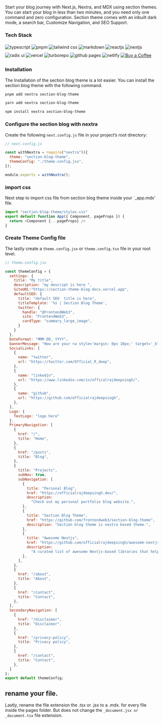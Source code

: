 Start your blog journey with Next.js, Nextra, and MDX using section themes. You can start your blog in less than two minutes, and you need only one command and zero configuration. Section theme comes with an inbuilt dark mode, a search bar, Customize Navigation, and SEO Support.

### Tech Stack

<div className="flex flex-row flex-wrap item-center md:justify-between"  id="badges">
  <img style="margin: 5px auto;" title="typescript" alt="typescript"  src="https://img.shields.io/badge/typescript-%23007ACC.svg?style=for-the-badge&logo=typescript&logoColor=white"/>
  <img style="margin: 5px auto;" title="pnpm" alt="pnpm" src="https://img.shields.io/badge/pnpm-%234a4a4a.svg?style=for-the-badge&logo=pnpm&logoColor=f69220" />
  <img style="margin: 5px auto;" title="tailwind css" alt="tailwind css" src="https://img.shields.io/badge/tailwindcss-%2338B2AC.svg?style=for-the-badge&logo=tailwind-css&logoColor=white" />
  <img style="margin: 5px auto;" title="markdown" alt="markdown"  src="https://img.shields.io/badge/markdown-%23000000.svg?style=for-the-badge&logo=markdown&logoColor=white"/>
  <img style="margin: 5px auto;" title="reactjs" alt="reactjs"  src="https://img.shields.io/badge/react-%2320232a.svg?style=for-the-badge&logo=react&logoColor=%2361DAFB"/>
  <img style="margin: 5px auto;" title="nextjs" alt="nextjs"  src="https://img.shields.io/badge/Next-black?style=for-the-badge&logo=next.js&logoColor=white"/>
  <img style="margin: 5px auto;" title="radix ui" alt="radix ui"  src="https://img.shields.io/badge/radixui-%23DD0031.svg?style=for-the-badge&logo=radixui&logoColor=white"/>
  <img style="margin: 5px auto;" title="vercel" alt="vercel"  src="https://img.shields.io/badge/vercel-%23000000.svg?style=for-the-badge&logo=vercel&logoColor=white"/>
  <img style="margin: 5px auto;" title="turborepo" alt="turborepo" src="https://img.shields.io/badge/turborepo-000204?style=for-the-badge&logo=turborepo&logoColor=white">
  <img style="margin: 5px auto;" title="github pages" alt="github pages"  src="https://img.shields.io/badge/github%20pages-121013?style=for-the-badge&logo=github&logoColor=white"/>
  <img style="margin: 5px auto;" title="netlify" alt="netlify"  src="https://img.shields.io/badge/netlify-%23000000.svg?style=for-the-badge&logo=netlify&logoColor=#00C7B7"/>
  <a target="_blank" href="https://codesandbox.io/u/officialrajdeepsingh">
    <img title="Buy a Coffee" alt="Buy a Coffee"  src="https://ko-fi.com/img/githubbutton_sm.svg"/>
  </a>
</div>

<div > </div>

### Installation

The Installation of the section blog theme is a lot easier. You can install the section blog theme with the following command.

```bash
pnpm add nextra section-blog-theme
```

```bash
yarn add nextra section-blog-theme
```

```bash
npm install nextra section-blog-theme
```

### Configure the section blog with nextra

Create the following `next.config.js` file in your project’s root directory:

```javascript
// next.config.js

const withNextra = require("nextra")({
  theme: "section-blog-theme",
  themeConfig: "./theme.config.jsx",
});

module.exports = withNextra();
```

### import css 

Next step to import css file from section blog theme inside your `_app.mdx' file.

```javascript
import "section-blog-theme/styles.css"
export default function App({ Component, pageProps }) {
  return <Component {...pageProps} />
}
```

### Create Theme Config file

The lastly create a `theme.config.jsx` or `theme.config.tsx` file in your root level.

```javascript
// theme.config.jsx

const themeConfig = {
  settings: {
    title: "My title",
    description: "my descript is here ",
    SiteURL:"https://section-theme-blog-docs.vercel.app",
    defaultSEO: {
      title: "default SEO  title is here",
      titleTemplate: '%s | Section Blog Theme',
      twitter: {
        handle: "@FrontendWeb3",
        site: "FrontendWeb3",
        cardType: "summary_large_image",
      }
    }
  },
  DateFormat: "MMM DD, YYYY",
  bannerMessage: "How are your <a style='margin: 0px 10px;' target='_blank' href='https://google.com'> learn more </a>",
  SocialLinks: [
    {
      name: "twitter",
      url: "https://twitter.com/Official_R_deep",
    },
    {
      name: "linkedin",
      url: "https://www.linkedin.com/in/officalrajdeepsingh/",
    },
    {
      name: "github",
      url: "https://github.com/officialrajdeepsingh",
    },
  ],
  Logo: {
    TextLogo: "logo here"
  },
  PrimaryNavigation: [
    {
      href: "/",
      title: "Home",
    },
    {
      href: "/posts",
      title: "Blog",
    },
    {
      title: "Projects",
      subNav: true,
      subNavigation: [
        {
          title: "Personal Blog",
          href: "https://officialrajdeepsingh.dev/",
          description:
            "Check out my personal portfolio blog website.",
        },
        {
          title: "Section Blog Theme",
          href: "https://github.com/frontendweb3/section-blog-theme",
          description: "Section blog theme is nextra based theme.",
        },
        {
          title: "Awesome Nextjs",
          href: "https://github.com/officialrajdeepsingh/awesome-nextjs",
          description:
            "A curated list of awesome Nextjs-based libraries that help build small and large-scale applications with next.js.",
        },
      ],
    },
    {
      href: "/about",
      title: "About",
    },
    {
      href: "/contact",
      title: "Contact",
    },
  ],
  SecondaryNavigation: [
    {
      href: "/disclaimer",
      title: "Disclaimer",
    },
    {
      href: "/privacy-policy",
      title: "Privacy policy",
    },
    {
      href: "/contact",
      title: "Contact",
    },
  ]
};
export default themeConfig;
```
## rename your file.
Lastly, rename the file extension the .tsx or .jsx  to a .mdx. for every file inside the pages folder. But does not change the `_document.jsx or _document.tsx` file extension.